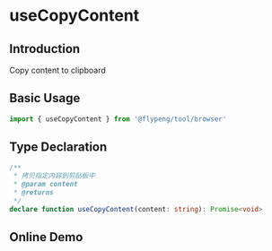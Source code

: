 # useCopyContent

## Introduction

Copy content to clipboard

## Basic Usage

```ts
import { useCopyContent } from '@flypeng/tool/browser'
```

## Type Declaration

```ts
/**
 * 拷贝指定内容到剪贴板中
 * @param content
 * @returns
 */
declare function useCopyContent(content: string): Promise<void>
```

## Online Demo

<preview path="./index.vue" title="useCopyContent" description="Copy content to clipboard"></preview>
